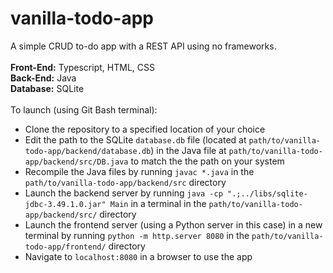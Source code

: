 # vanilla-todo-app
A simple CRUD to-do app with a REST API using no frameworks. \
\
**Front-End:** Typescript, HTML, CSS \
**Back-End:** Java \
**Database:** SQLite \
\
To launch (using Git Bash terminal):
- Clone the repository to a specified location of your choice
- Edit the path to the SQLite ```database.db``` file (located at ```path/to/vanilla-todo-app/backend/database.db```) in the Java file at ```path/to/vanilla-todo-app/backend/src/DB.java``` to match the the path on your system
- Recompile the Java files by running ```javac *.java``` in the ```path/to/vanilla-todo-app/backend/src``` directory
- Launch the backend server by running ```java -cp ".;../libs/sqlite-jdbc-3.49.1.0.jar" Main``` in a terminal in the ```path/to/vanilla-todo-app/backend/src/``` directory
- Launch the frontend server (using a Python server in this case) in a new terminal by running ```python -m http.server 8080``` in the ```path/to/vanilla-todo-app/frontend/``` directory
- Navigate to ```localhost:8080``` in a browser to use the app